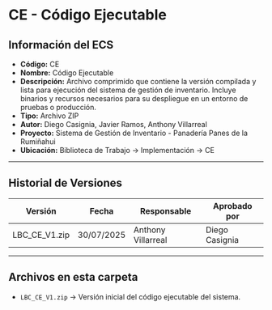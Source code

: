 # CE - Código Ejecutable

## Información del ECS
- **Código:** CE  
- **Nombre:** Código Ejecutable  
- **Descripción:** Archivo comprimido que contiene la versión compilada y lista para ejecución del sistema de gestión de inventario. Incluye binarios y recursos necesarios para su despliegue en un entorno de pruebas o producción.  
- **Tipo:** Archivo ZIP  
- **Autor:** Diego Casignia, Javier Ramos, Anthony Villarreal  
- **Proyecto:** Sistema de Gestión de Inventario - Panadería Panes de la Rumiñahui  
- **Ubicación:** Biblioteca de Trabajo → Implementación → CE  

---

## Historial de Versiones

| Versión           | Fecha       | Responsable       | Aprobado por      |
|-------------------|------------|-------------------|-------------------|
| LBC_CE_V1.zip     | 30/07/2025 | Anthony Villarreal | Diego Casignia    |

---

## Archivos en esta carpeta
- `LBC_CE_V1.zip` → Versión inicial del código ejecutable del sistema. 
